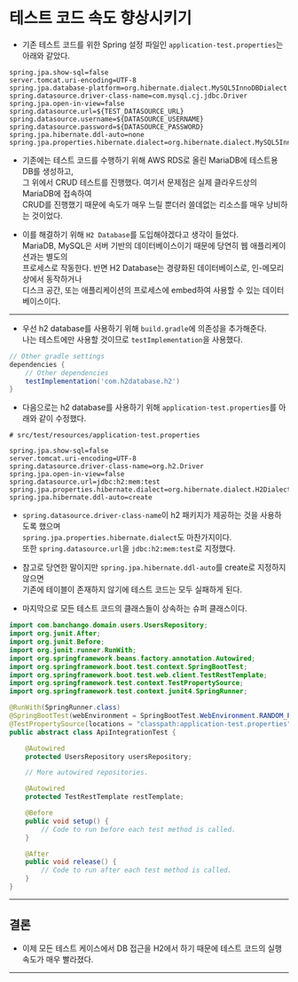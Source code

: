 <h1>테스트 코드 속도 향상시키기</h1>

* 기존 테스트 코드를 위한 Spring 설정 파일인 `application-test.properties`는 아래와 같았다.
```properties
spring.jpa.show-sql=false
server.tomcat.uri-encoding=UTF-8
spring.jpa.database-platform=org.hibernate.dialect.MySQL5InnoDBDialect
spring.datasource.driver-class-name=com.mysql.cj.jdbc.Driver
spring.jpa.open-in-view=false
spring.datasource.url=${TEST_DATASOURCE_URL}
spring.datasource.username=${DATASOURCE_USERNAME}
spring.datasource.password=${DATASOURCE_PASSWORD}
spring.jpa.hibernate.ddl-auto=none
spring.jpa.properties.hibernate.dialect=org.hibernate.dialect.MySQL5InnoDBDialect
```

* 기존에는 테스트 코드를 수행하기 위해 AWS RDS로 올린 MariaDB에 테스트용 DB를 생성하고,   
  그 위에서 CRUD 테스트를 진행했다. 여기서 문제점은 실제 클라우드상의 MariaDB에 접속하여   
  CRUD를 진행했기 때문에 속도가 매우 느릴 뿐더러 쓸데없는 리소스를 매우 낭비하는 것이었다.

* 이를 해결하기 위해 `H2 Database`를 도입해야겠다고 생각이 들었다.   
  MariaDB, MySQL은 서버 기반의 데이터베이스이기 때문에 당연히 웹 애플리케이션과는 별도의   
  프로세스로 작동한다. 반면 H2 Database는 경량화된 데이터베이스로, 인-메모리 상에서 동작하거나   
  디스크 공간, 또는 애플리케이션의 프로세스에 embed하여 사용할 수 있는 데이터베이스이다.
<hr/>

* 우선 h2 database를 사용하기 위해 `build.gradle`에 의존성을 추가해준다.   
  나는 테스트에만 사용할 것이므로 `testImplementation`을 사용했다.
```gradle
// Other gradle settings
dependencies {
    // Other dependencies
    testImplementation('com.h2database.h2')
}
```

* 다음으로는 h2 database를 사용하기 위해 `application-test.properties`를 아래와 같이 수정했다.
```properties
# src/test/resources/application-test.properties

spring.jpa.show-sql=false
server.tomcat.uri-encoding=UTF-8
spring.datasource.driver-class-name=org.h2.Driver
spring.jpa.open-in-view=false
spring.datasource.url=jdbc:h2:mem:test
spring.jpa.properties.hibernate.dialect=org.hibernate.dialect.H2Dialect
spring.jpa.hibernate.ddl-auto=create
```

* `spring.datasource.driver-class-name`이 h2 패키지가 제공하는 것을 사용하도록 했으며   
  `spring.jpa.properties.hibernate.dialect`도 마찬가지이다.   
  또한 `spring.datasource.url`을 `jdbc:h2:mem:test`로 지정했다.

* 참고로 당연한 말이지만 `spring.jpa.hibernate.ddl-auto`를 create로 지정하지 않으면   
  기존에 테이블이 존재하지 않기에 테스트 코드는 모두 실패하게 된다.

* 마지막으로 모든 테스트 코드의 클래스들이 상속하는 슈퍼 클래스이다.
```java
import com.banchango.domain.users.UsersRepository;
import org.junit.After;
import org.junit.Before;
import org.junit.runner.RunWith;
import org.springframework.beans.factory.annotation.Autowired;
import org.springframework.boot.test.context.SpringBootTest;
import org.springframework.boot.test.web.client.TestRestTemplate;
import org.springframework.test.context.TestPropertySource;
import org.springframework.test.context.junit4.SpringRunner;

@RunWith(SpringRunner.class)
@SpringBootTest(webEnvironment = SpringBootTest.WebEnvironment.RANDOM_PORT)
@TestPropertySource(locations = "classpath:application-test.properties")
public abstract class ApiIntegrationTest {

    @Autowired
    protected UsersRepository usersRepository;

    // More autowired repositories.

    @Autowired
    protected TestRestTemplate restTemplate;

    @Before
    public void setup() {
        // Code to run before each test method is called.
    }

    @After
    public void release() {
        // Code to run after each test method is called.
    }
}
```
<hr/>

<h2>결론</h2>

* 이제 모든 테스트 케이스에서 DB 접근을 H2에서 하기 때문에 테스트 코드의 실행속도가 매우 빨라졌다.   
<hr/>